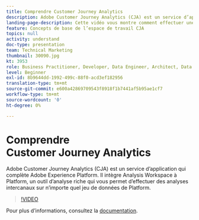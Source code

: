 ```yaml
---
title: Comprendre Customer Journey Analytics
description: Adobe Customer Journey Analytics (CJA) est un service d’application qui complète Adobe Experience Platform. Il intègre Analysis Workspace à Platform, un outil d’analyse riche qui vous permet d’effectuer des analyses intercanaux sur n’importe quel jeu de données de Platform.
landing-page-description: Cette vidéo vous montre comment effectuer une analyse intercanaux sur n’importe lequel de vos jeux de données Platform.
feature: Concepts de base de l’espace de travail CJA
topics: null
activity: understand
doc-type: presentation
team: Technical Marketing
thumbnail: 30090.jpg
kt: 3953
role: Business Practitioner, Developer, Data Engineer, Architect, Data Architect, Administrator, Leader
level: Beginner
exl-id: 8b9644dd-1992-499c-88f0-acd3ef182956
translation-type: tm+mt
source-git-commit: e600a42869709543f8918f1b7441af5b95ae1cf7
workflow-type: tm+mt
source-wordcount: '0'
ht-degree: 0%

---
```


# Comprendre Customer Journey Analytics

Adobe Customer Journey Analytics (CJA) est un service d’application qui complète Adobe Experience Platform. Il intègre Analysis Workspace à Platform, un outil d’analyse riche qui vous permet d’effectuer des analyses intercanaux sur n’importe quel jeu de données de Platform.

>[!VIDEO](https://video.tv.adobe.com/v/30090/?quality=12&enable10seconds=on&speedcontrol=on)

Pour plus d’informations, consultez la [documentation](https://docs.adobe.com/content/help/fr-FR/analytics-platform/using/cja-landing.html).
